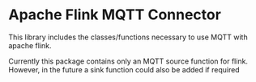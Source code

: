 # Apache Flink MQTT Connector

This library includes the classes/functions necessary to use MQTT with apache 
flink. 

Currently this package contains only an MQTT source function for flink. 
However, in the future a sink function could also be added if required